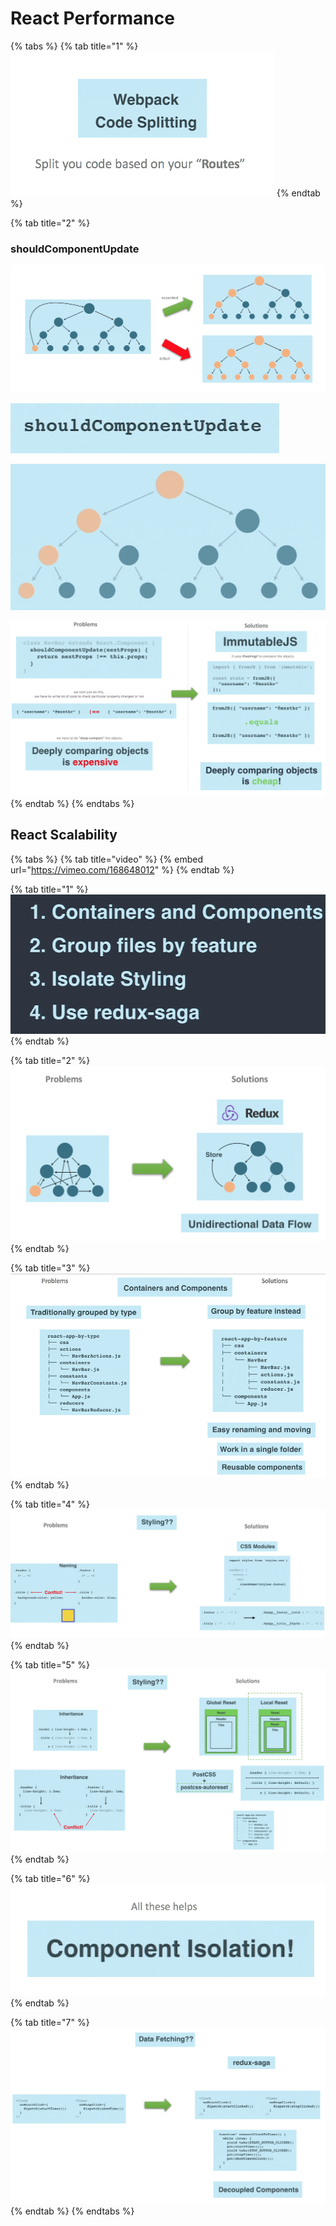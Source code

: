 # React Performance

{% tabs %}
{% tab title="1" %}
![](../../.gitbook/assets/image%20%288%29.png)
{% endtab %}

{% tab title="2" %}
### shouldComponentUpdate

![](../../.gitbook/assets/image%20%28112%29.png)

![](../../.gitbook/assets/image%20%2885%29.png)

![](../../.gitbook/assets/image%20%2877%29.png)

![](../../.gitbook/assets/image%20%28117%29.png)
{% endtab %}
{% endtabs %}

## React Scalability

{% tabs %}
{% tab title="video" %}
{% embed url="https://vimeo.com/168648012" %}
{% endtab %}

{% tab title="1" %}
![](../../.gitbook/assets/image%20%281%29.png)
{% endtab %}

{% tab title="2" %}
![](../../.gitbook/assets/image%20%2810%29.png)
{% endtab %}

{% tab title="3" %}
![](../../.gitbook/assets/image%20%28146%29.png)
{% endtab %}

{% tab title="4" %}
![](../../.gitbook/assets/image%20%28190%29.png)
{% endtab %}

{% tab title="5" %}
![](../../.gitbook/assets/image%20%282%29.png)
{% endtab %}

{% tab title="6" %}
![](../../.gitbook/assets/image%20%28159%29.png)
{% endtab %}

{% tab title="7" %}
![](../../.gitbook/assets/image%20%2819%29.png)
{% endtab %}
{% endtabs %}



